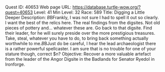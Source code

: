 Quest ID: 40653
Web page URL: https://database.turtle-wow.org/?quest=40653
Level: 41
Min Level: 32
Race: 589
Title: Digging a Little Deeper
Description: <He massages his temples and looks awfully exasperated.>$B$BFrankly, I was not sure I had to spell it out so clearly. I want the best of the relics here. The real findings from the digsites. Not old pieces of pottery and... whatever these are. Go back to that digsite. Find their leader, for he will surely preside over the more prestigious treasures. Take, steal, whatever you have to do, to bring back something actually worthwhile to me.$B$BJust do be careful, I hear the lead archaeologist there is a rather powerful spellcaster. I am sure that is no trouble for one of your stature though, correct $n?
Objective: Recover a more valuable artefact from the leader of the Angor Digsite in the Badlands for Senator Ryedol in Ironforge.
